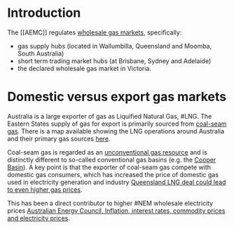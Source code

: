 # Introduction
The [[AEMC]] regulates [wholesale gas markets](https://www.aemc.gov.au/energy-system/gas/gas-markets), specifically:
- gas supply hubs (located in Wallumbilla, Queensland and Moomba, South Australia)
- short term trading market hubs (at Brisbane, Sydney and Adelaide)
- the declared wholesale gas market in Victoria.

# Domestic versus export gas markets
Australia is a large exporter of gas as Liquified Natural Gas, #LNG. The Eastern States supply of gas for export is primarily sourced from [coal-seam gas](https://www.ga.gov.au/scientific-topics/energy/resources/petroleum-resources/coal-seam-gas). There is a map available showing the LNG operations around Australia and their primary gas sources [here](https://www.industry.gov.au/data-and-publications/global-resources-strategy-commodity-report-liquefied-natural-gas/the-australian-lng-industry).

Coal-seam gas is regarded as an [unconventional gas resource](https://energyinformationaustralia.com.au/conventional-vs-unconventional/) and is distinctly different to so-called conventional gas basins (e.g. the [Cooper Basin](https://en.wikipedia.org/wiki/Cooper_Basin)).  A key point is that the exporter of coal-seam gas compete with domestic gas consumers, which has increased the price of domestic gas used in electricity generation and industry [Queensland LNG deal could lead to even higher gas prices](https://www.leadingedgeenergy.com.au/blog/lng-queensland-deal/). 

This has been a direct contributor to higher #NEM wholesale electricity prices [Australian Energy Council, Inflation, interest rates, commodity prices and electricity prices](https://www.energycouncil.com.au/analysis/inflation-interest-rates-commodity-prices-and-electricity-prices/). 